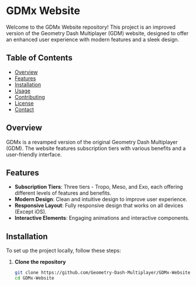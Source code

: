 # GDMx Website

Welcome to the GDMx Website repository! This project is an improved version of the Geometry Dash Multiplayer (GDM) website, designed to offer an enhanced user experience with modern features and a sleek design.

## Table of Contents

- [Overview](#overview)
- [Features](#features)
- [Installation](#installation)
- [Usage](#usage)
- [Contributing](#contributing)
- [License](#license)
- [Contact](#contact)

## Overview

GDMx is a revamped version of the original Geometry Dash Multiplayer (GDM). The website features subscription tiers with various benefits and a user-friendly interface.

## Features

- **Subscription Tiers**: Three tiers - Tropo, Meso, and Exo, each offering different levels of features and benefits.
- **Modern Design**: Clean and intuitive design to improve user experience.
- **Responsive Layout**: Fully responsive design that works on all devices (Except iOS).
- **Interactive Elements**: Engaging animations and interactive components.

## Installation

To set up the project locally, follow these steps:

1. **Clone the repository**
   ```bash
   git clone https://github.com/Geometry-Dash-Multiplayer/GDMx-Website.git
   cd GDMx-Website
